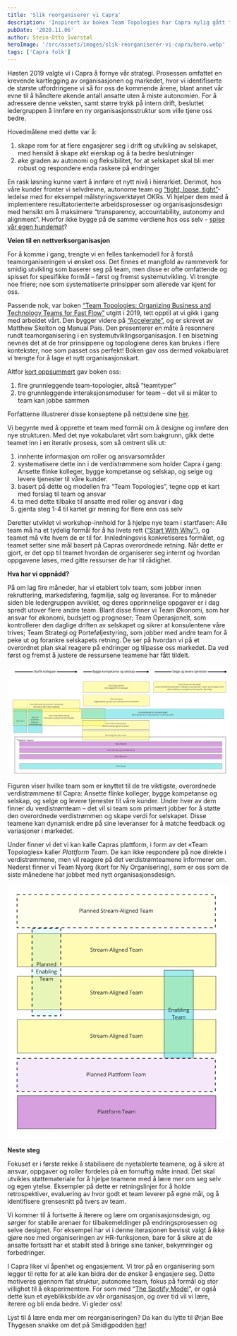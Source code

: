 ```yaml
---
title: 'Slik reorganiserer vi Capra'
description: 'Inspirert av boken Team Topologies har Capra nylig gått fra å være en rollebasert og hierarkisk organisasjon, til å satse på nettverksbasert organisering med team som grunnelement. '
pubDate: '2020.11.06'
author: Stein-Otto Svorstøl
heroImage: '/src/assets/images/slik-reorganiserer-vi-capra/hero.webp'
tags: ['Capra folk']
---
```


Høsten 2019 valgte vi i Capra å fornye vår strategi. Prosessen omfattet en krevende kartlegging av organisasjonen og markedet, hvor vi identifiserte de største utfordringene vi så for oss de kommende årene, blant annet vår evne til å håndtere økende antall ansatte uten å miste autonomien. For å adressere denne veksten, samt større trykk på intern drift, besluttet ledergruppen å innføre en ny organisasjonsstruktur som ville tjene oss bedre.

Hovedmålene med dette var å:

1. skape rom for at flere engasjerer seg i drift og utvikling av selskapet, med hensikt å skape økt eierskap og å ta bedre beslutninger
2. øke graden av autonomi og fleksibilitet, for at selskapet skal bli mer robust og respondere enda raskere på endringer

En rask løsning kunne vært å innføre et nytt nivå i hierarkiet. Derimot, hos våre kunder fronter vi selvdrevne, autonome team og [“tight, loose, tight”](https://www.weforum.org/agenda/2020/07/flexible-working-after-covid19-telenor-norway/)-ledelse med for eksempel målstyringsverktøyet OKRs. Vi hjelper dem med å implementere resultatorienterte arbeidsprosesser og organisasjonsdesign med hensikt om å maksimere “transparency, accountability, autonomy and alignment”. Hvorfor ikke bygge på de samme verdiene hos oss selv - [spise vår egen hundemat](https://en.wikipedia.org/wiki/Eating_your_own_dog_food)?

**Veien til en nettverksorganisasjon**

For å komme i gang, trengte vi en felles tankemodell for å forstå teamorganiseringen vi ønsket oss. Det finnes et mangfold av rammeverk for smidig utvikling som baserer seg på team, men disse er ofte omfattende og spisset for spesifikke formål – først og fremst systemutvikling. Vi trengte noe friere; noe som systematiserte prinsipper som allerede var kjent for oss.

Passende nok, var boken [“Team Topologies: Organizing Business and Technology Teams for Fast Flow”](https://www.amazon.com/Team-Topologies-Organizing-Business-Technology/dp/1942788819) utgitt i 2019, tett opptil at vi gikk i gang med arbeidet vårt. Den bygger videre på [“Accelerate”](https://www.amazon.com/Accelerate-Software-Performing-Technology-Organizations/dp/1942788339/ref=pd_lpo_14_t_1/144-9166183-0317309?_encoding=UTF8&pd_rd_i=1942788339&pd_rd_r=371f8e0f-b9e8-4e7f-b846-fd489cf7f1c5&pd_rd_w=hf4Xe&pd_rd_wg=MsjFs&pf_rd_p=7b36d496-f366-4631-94d3-61b87b52511b&pf_rd_r=V9HJCMBZ50VG4TKQQZK6&psc=1&refRID=V9HJCMBZ50VG4TKQQZK6), og er skrevet av Matthew Skelton og Manual Pais. Den presenterer en måte å resonnere rundt teamorganisering i en systemutviklingsorganisasjon. I en bisetning nevnes det at de tror prinsippene og topologiene deres kan brukes i flere kontekster, noe som passet oss perfekt! Boken gav oss dermed vokabularet vi trengte for å lage et nytt organisasjonskart.

Altfor [kort oppsummert](https://medium.com/smidigalliansen/oppsummering-av-team-topologies-5a5ab0bef926) gav boken oss:

1. fire grunnleggende team-topologier, altså “teamtyper”
2. tre grunnleggende interaksjonsmoduser for team – det vil si måter to team kan jobbe sammen

Forfatterne illustrerer disse konseptene på nettsidene sine [her](https://teamtopologies.com/key-concepts).

Vi begynte med å opprette et team med formål om å designe og innføre den nye strukturen. Med det nye vokabularet vårt som bakgrunn, gikk dette teamet inn i en iterativ prosess, som så omtrent slik ut:

1. innhente informasjon om roller og ansvarsområder
2. systematisere dette inn i de verdistrømmene som holder Capra i gang: Ansette flinke kolleger, bygge kompetanse og selskap, og selge og levere tjenester til våre kunder.
3. basert på dette og modellen fra “Team Topologies”, tegne opp et kart med forslag til team og ansvar
4. ta med dette tilbake til ansatte med roller og ansvar i dag
5. gjenta steg 1-4 til kartet gir mening for flere enn oss selv

Deretter utviklet vi workshop-innhold for å hjelpe nye team i startfasen: Alle team må ha et tydelig formål for å ha livets rett ([“Start With Why”](https://www.amazon.com/Start-Why-Leaders-Inspire-Everyone/dp/1591846447)), og teamet må vite hvem de er til for. Innledningsvis konkretiseres formålet, og teamet setter sine mål basert på Capras overordnede retning. Når dette er gjort, er det opp til teamet hvordan de organiserer seg internt og hvordan oppgavene løses, med gitte ressurser de har til rådighet.

**Hva har vi oppnådd?**

På om lag fire måneder, har vi etablert tolv team, som jobber innen rekruttering, markedsføring, fagmiljø, salg og leveranse. For to måneder siden ble ledergruppen avviklet, og deres opprinnelige oppgaver er i dag spredt utover flere andre team. Blant disse finner vi Team Økonomi, som har ansvar for økonomi, budsjett og prognoser; Team Operasjonelt, som kontrollerer den daglige driften av selskapet og sikrer at konsulentene våre trives; Team Strategi og Porteføljestyring, som jobber med andre team for å peke ut og forankre selskapets retning. De ser på hvordan vi på et overordnet plan skal reagere på endringer og tilpasse oss markedet. Da ved først og fremst å justere de ressursene teamene har fått tildelt.

![Strategi oversikt](../../assets/images/slik-reorganiserer-vi-capra/strategi.webp)

Figuren viser hvilke team som er knyttet til de tre viktigste, overordnede verdistrømmene til Capra: Ansette flinke kolleger, bygge kompetanse og selskap, og selge og levere tjenester til våre kunder. Under hver av dem finner du verdistrømteam – det vil si team som primært jobber for å støtte den overordnede verdistrømmen og skape verdi for selskapet. Disse teamene kan dynamisk endre på sine leveranser for å matche feedback og variasjoner i markedet.

Under finner vi det vi kan kalle Capras plattform, i form av det «Team Topologies» kaller *Plattform Team*. De kan ikke respondere på noe direkte i verdistrømmene, men vil reagere på det verdistrømteamene informerer om. Nederst finner vi Team Nyorg (kort for Ny Organisering), som er oss som de siste månedene har jobbet med nytt organisasjonsdesign.

![Team inndeling](../../assets/images/slik-reorganiserer-vi-capra/team.webp)

**Neste steg**

Fokuset er i første rekke å stabilisere de nyetablerte teamene, og å sikre at ansvar, oppgaver og roller fordeles på en fornuftig måte innad. Det skal utvikles støttemateriale for å hjelpe teamene med å lære mer om seg selv og egen ytelse. Eksempler på dette er retningslinjer for å holde retrospektiver, evaluering av hvor godt et team leverer på egne mål, og å identifisere grensesnitt på tvers av team.

Vi kommer til å fortsette å iterere og lære om organisasjonsdesign, og sørger for stabile arenaer for tilbakemeldinger på endringsprosessen og selve designet. For eksempel har vi i denne iterasjonen bevisst valgt å ikke gjøre noe med organiseringen av HR-funksjonen, bare for å sikre at de ansatte fortsatt har et stabilt sted å bringe sine tanker, bekymringer og forbedringer.

I Capra liker vi åpenhet og engasjement. Vi tror på en organisering som legger til rette for at alle kan bidra der de ønsker å engasjere seg. Dette motiveres gjennom flat struktur, autonome team, fokus på formål og stor villighet til å eksperimentere. For som med “[The Spotify Model](https://blog.crisp.se/wp-content/uploads/2012/11/SpotifyScaling.pdf)”, er også dette kun et øyeblikksbilde av vår organisasjon, og over tid vil vi lære, iterere og bli enda bedre. Vi gleder oss!

Lyst til å lære enda mer om reorganiseringen? Da kan du lytte til Ørjan Bøe Thygesen snakke om det på Smidigpodden [her](https://nettsiden.pages.dev/blogg/slik-reorganiserer-vi-capra/%20https://smidigpodden.no/episode/32)!